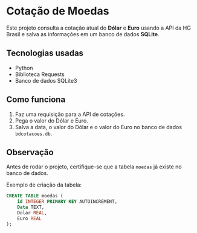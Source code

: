 # Cotação de Moedas

Este projeto consulta a cotação atual do **Dólar** e **Euro** usando a API da HG Brasil e salva as informações em um banco de dados **SQLite**.

## Tecnologias usadas
- Python
- Biblioteca Requests
- Banco de dados SQLite3

## Como funciona
1. Faz uma requisição para a API de cotações.
2. Pega o valor do Dólar e Euro.
3. Salva a data, o valor do Dólar e o valor do Euro no banco de dados `bdcotacoes.db`.

## Observação
Antes de rodar o projeto, certifique-se que a tabela `moedas` já existe no banco de dados.

Exemplo de criação da tabela:
```sql
CREATE TABLE moedas (
    id INTEGER PRIMARY KEY AUTOINCREMENT,
    Data TEXT,
    Dolar REAL,
    Euro REAL
);
```
